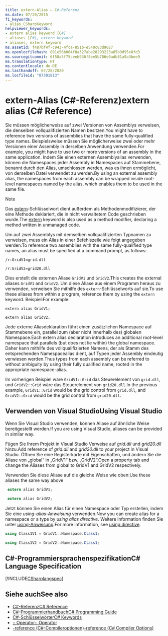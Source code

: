 ```yaml
---
title: extern-Alias – C#-Referenz
ms.date: 07/20/2015
f1_keywords:
- alias_CSharpKeyword
helpviewer_keywords:
- extern alias keyword [C#]
- aliases [C#], extern keyword
- aliases, extern keyword
ms.assetid: f487bf4f-c943-4fca-851b-e540c83d9027
ms.openlocfilehash: 891e56b064f8a327abe28293223a85b9d95e8fd3
ms.sourcegitcommit: 6f58a5f75ceeb936f8ee5b786e9adb81a9a3bee9
ms.translationtype: HT
ms.contentlocale: de-DE
ms.lasthandoff: 07/28/2020
ms.locfileid: "87301813"
---
```

# <a name="extern-alias-c-reference"></a><span data-ttu-id="ac37f-102">extern-Alias (C#-Referenz)</span><span class="sxs-lookup"><span data-stu-id="ac37f-102">extern alias (C# Reference)</span></span>
<span data-ttu-id="ac37f-103">Sie müssen möglicherweise auf zwei Versionen von Assemblys verweisen, die denselben vollqualifizierten Namen besitzen.</span><span class="sxs-lookup"><span data-stu-id="ac37f-103">You might have to reference two versions of assemblies that have the same fully-qualified type names.</span></span> <span data-ttu-id="ac37f-104">Beispielsweise müssen Sie möglicherweise zwei oder mehr Versionen einer Assembly in derselben Anwendung verwenden.</span><span class="sxs-lookup"><span data-stu-id="ac37f-104">For example, you might have to use two or more versions of an assembly in the same application.</span></span> <span data-ttu-id="ac37f-105">Indem Sie einen externen Assemblyalias verwenden, können die Namespaces jeder Assembly in Namespaces auf Stammebene, benannt durch den Alias, umschlossen werden, was es ihnen ermöglicht, von derselben Datei verwendet zu werden.</span><span class="sxs-lookup"><span data-stu-id="ac37f-105">By using an external assembly alias, the namespaces from each assembly can be wrapped inside root-level namespaces named by the alias, which enables them to be used in the same file.</span></span>  
  
> [!NOTE]
> <span data-ttu-id="ac37f-106">Das [extern](./extern.md)-Schlüsselwort dient außerdem als Methodenmodifizierer, der eine Methode deklariert, die in nicht verwaltetem Code geschrieben wurde.</span><span class="sxs-lookup"><span data-stu-id="ac37f-106">The [extern](./extern.md) keyword is also used as a method modifier, declaring a method written in unmanaged code.</span></span>  
  
 <span data-ttu-id="ac37f-107">Um auf zwei Assemblys mit demselben vollqualifizierten Typnamen zu verweisen, muss ein Alias in einer Befehlszeile wie folgt angegeben werden:</span><span class="sxs-lookup"><span data-stu-id="ac37f-107">To reference two assemblies with the same fully-qualified type names, an alias must be specified at a command prompt, as follows:</span></span>  
  
 `/r:GridV1=grid.dll`  
  
 `/r:GridV2=grid20.dll`  
  
 <span data-ttu-id="ac37f-108">Dies erstellt die externen Aliase `GridV1` und `GridV2`.</span><span class="sxs-lookup"><span data-stu-id="ac37f-108">This creates the external aliases `GridV1` and `GridV2`.</span></span> <span data-ttu-id="ac37f-109">Um diese Aliase aus einem Programm heraus zu verwenden, verweisen Sie mithilfe des `extern`-Schlüsselworts auf sie.</span><span class="sxs-lookup"><span data-stu-id="ac37f-109">To use these aliases from within a program, reference them by using the `extern` keyword.</span></span> <span data-ttu-id="ac37f-110">Beispiel:</span><span class="sxs-lookup"><span data-stu-id="ac37f-110">For example:</span></span>  
  
 `extern alias GridV1;`  
  
 `extern alias GridV2;`  
  
 <span data-ttu-id="ac37f-111">Jede externe Aliasdeklaration führt einen zusätzlichen Namespace auf Stammebene ein, parallel zum (aber nicht innerhalb des) globalen Namespace.</span><span class="sxs-lookup"><span data-stu-id="ac37f-111">Each extern alias declaration introduces an additional root-level namespace that parallels (but does not lie within) the global namespace.</span></span> <span data-ttu-id="ac37f-112">Daher kann mithilfe des vollqualifizierten Namens, der als Stamm des entsprechenden Namespacealias dient, auf Typen jeder Assembly eindeutig verwiesen werden.</span><span class="sxs-lookup"><span data-stu-id="ac37f-112">Thus types from each assembly can be referred to without ambiguity by using their fully qualified name, rooted in the appropriate namespace-alias.</span></span>  
  
 <span data-ttu-id="ac37f-113">Im vorherigen Beispiel wäre `GridV1::Grid` das Steuerelement von `grid.dll`, und `GridV2::Grid` wäre das Steuerelement von `grid20.dll`.</span><span class="sxs-lookup"><span data-stu-id="ac37f-113">In the previous example, `GridV1::Grid` would be the grid control from `grid.dll`, and `GridV2::Grid` would be the grid control from `grid20.dll`.</span></span>  
  
## <a name="using-visual-studio"></a><span data-ttu-id="ac37f-114">Verwenden von Visual Studio</span><span class="sxs-lookup"><span data-stu-id="ac37f-114">Using Visual Studio</span></span>

<span data-ttu-id="ac37f-115">Wenn Sie Visual Studio verwenden, können Aliase auf ähnliche Weise bereitgestellt werden.</span><span class="sxs-lookup"><span data-stu-id="ac37f-115">If you are using Visual Studio, aliases can be provided in similar way.</span></span>

<span data-ttu-id="ac37f-116">Fügen Sie Ihrem Projekt in Visual Studio Verweise auf *grid.dll* und *grid20.dll* hinzu.</span><span class="sxs-lookup"><span data-stu-id="ac37f-116">Add reference of *grid.dll* and *grid20.dll* to your project in Visual Studio.</span></span> <span data-ttu-id="ac37f-117">Öffnen Sie eine Registerkarte mit Eigenschaften, und ändern Sie die Aliase von „global“ in „GridV1“ bzw. „GridV2“.</span><span class="sxs-lookup"><span data-stu-id="ac37f-117">Open a property tab and change the Aliases from global to GridV1 and GridV2 respectively.</span></span>

<span data-ttu-id="ac37f-118">Verwenden Sie diese Aliase auf die gleiche Weise wie oben:</span><span class="sxs-lookup"><span data-stu-id="ac37f-118">Use these aliases the same way above</span></span>

```csharp
 extern alias GridV1;  
  
 extern alias GridV2;  
```

<span data-ttu-id="ac37f-119">Jetzt können Sie einen Alias für einen Namespace oder Typ erstellen, indem Sie eine *using-alias-Anweisung* verwenden.</span><span class="sxs-lookup"><span data-stu-id="ac37f-119">Now you can create alias for a namespace or a type by *using alias directive*.</span></span> <span data-ttu-id="ac37f-120">Weitere Information finden Sie unter [using-Anweisung](using-directive.md).</span><span class="sxs-lookup"><span data-stu-id="ac37f-120">For more information, see [using directive](using-directive.md).</span></span>

```csharp
using Class1V1 = GridV1::Namespace.Class1;

using Class1V2 = GridV2::Namespace.Class1;
```

## <a name="c-language-specification"></a><span data-ttu-id="ac37f-121">C#-Programmiersprachenspezifikation</span><span class="sxs-lookup"><span data-stu-id="ac37f-121">C# Language Specification</span></span>  
 [!INCLUDE[CSharplangspec](~/includes/csharplangspec-md.md)]  
  
## <a name="see-also"></a><span data-ttu-id="ac37f-122">Siehe auch</span><span class="sxs-lookup"><span data-stu-id="ac37f-122">See also</span></span>

- [<span data-ttu-id="ac37f-123">C#-Referenz</span><span class="sxs-lookup"><span data-stu-id="ac37f-123">C# Reference</span></span>](../index.md)
- [<span data-ttu-id="ac37f-124">C#-Programmierhandbuch</span><span class="sxs-lookup"><span data-stu-id="ac37f-124">C# Programming Guide</span></span>](../../programming-guide/index.md)
- [<span data-ttu-id="ac37f-125">C#-Schlüsselwörter</span><span class="sxs-lookup"><span data-stu-id="ac37f-125">C# Keywords</span></span>](./index.md)
- [<span data-ttu-id="ac37f-126">:: Operator</span><span class="sxs-lookup"><span data-stu-id="ac37f-126">:: Operator</span></span>](../operators/namespace-alias-qualifier.md)
- [<span data-ttu-id="ac37f-127">-reference (C#-Compileroptionen)</span><span class="sxs-lookup"><span data-stu-id="ac37f-127">-reference (C# Compiler Options)</span></span>](../compiler-options/reference-compiler-option.md)
